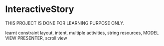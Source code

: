 # InteractiveStory


THIS PROJECT IS DONE FOR LEARNING PURPOSE ONLY.

learnt constraint layout, intent, multiple activities, string resources, 
MODEL VIEW PRESENTER, scroll view
